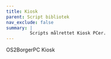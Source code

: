 ```yaml
---
title: Kiosk
parent: Script bibliotek
nav_exclude: false
summary: |
         Scripts målrettet Kiosk PCer.
---
```

OS2BorgerPC Kiosk
